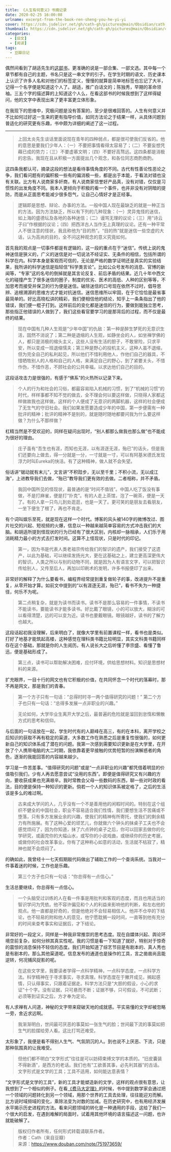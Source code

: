 ```yaml
---
title: 《人生有何意义》书摘记录
date: 2020-02-25 16:00:08
urlname: excerpt-from-the-book-ren-sheng-you-he-yi-yi
cover: https://cdn.jsdelivr.net/gh/cath-gh/pictures@main/Obsidian/cath-gh.github.io/%E4%BA%BA%E7%94%9F%E6%9C%89%E4%BD%95%E6%84%8F%E4%B9%89.webp
thumbnail: https://cdn.jsdelivr.net/gh/cath-gh/pictures@main/Obsidian/cath-gh.github.io/%E4%BA%BA%E7%94%9F%E6%9C%89%E4%BD%95%E6%84%8F%E4%B9%89.webp
categories:
  - [旧文]
  - [阅读]
tags:
  - 豆瓣日记
---
```

偶然间看到了胡适先生的[这部书](https://book.douban.com/subject/19956259/)，更准确的说是一部合集、一部文选。其中每一个章节都有自己的主题，书名只是这一串文字的引子。在学生时期的语文、历史课本上认识了许多人名和对他们的标签定义，慢慢的就算是简单地标签也忘记了大半，记得一个名字便是知道这个人了。胡适，推广白话文的；陈独秀，早期的革命领袖。三五个字的描述算的上知道这个人么，在看这部书的时候我想到了这样得疑问，他的文字中表现出来了更丰富更立体形象。

<!--more-->

在我现下的思维中，究极问题是没有答案的，至少是很难回答的。人生有何意义并不比如何过好这一生来的更有指导价值，如同方法论之于结果一样，从具体问题到普适化的研究更有乐趣，书中颇为详细的阐述了这一过程。

---

>上回太炎先生谈话里面说现在青年的四种弱点，都是很可使我们反省的。他的意思是要我们少年人：（一）不要把事情看得太容易了；（二）不要妄想凭藉已成的势力；（三）不要虚慕文明；（四）不要好高骛远。这四条都是消极的忠告。我现在且从积极一方面提出几个观念，和各位同志商酌商酌。

这四条我都认可，摘录这段的想法是看待事情角度的不同。古代有性善论性恶论之争，我们看问题有的偏积极一些有的偏消极一些，都是出于本能，于看法对错也没有关联。比方有人说商家多奸商，有人说商家信誉好产品真，没有对错，仅仅是习惯性的出发角度不同。我本人更倾向于积极的看一个事件，也并非没有对阴暗的提防，而是从正面思考能减少很多怨气，让自己心情好才是正经事。

>逻辑即是思想、辩论、办事的方法。一般中国人现在最缺乏的就是一种正当的方法。因为方法缺乏，所以有下列的几种现象：（一）灵异鬼怪的迷信，如上海的盛德坛及各地的各种迷信；（二）谩骂无理的议论；（三）用“诗云子曰”作根据的议论；（四）把西洋古人当作无上真理的议论。还有一种平常人不很注意的怪状，我且称他为“目的热”。“目的热”就是迷信一些空虚的大话，认为高尚的目的，全不问这种观念的意义究竟如何。

首先我的观点是一切事件都是有逻辑的，这一段的重点在于“迷信”。传统上说的鬼神迷信是狭义的，广义的迷信是对一切说法不经证实、无条件的相信，包括所谓的科学在内。科学本身是客观而可信的，无论是严格的数学证明还是真实的实验结果，我所讲的科学迷信是指轻信“科学类言论”。比如公众号发布的消息、官博的新闻等，“专家”这的名号的倒掉就是其言论反复、前后矛盾的结果。近几十年中西文化的碰撞产生了很多迷信的圈子，制度的优劣、医术的高低、人种的区别等等，不加思考而接受并保卫的行为便是迷信。破除迷信的口号现在依然不过时，倡导思辨、追根溯源的思维方式才能对抗迷信。迷信思维所以牢固，在于它恰恰是最省事最简单的。好比高晓松讲的精彩，我们便相信他的结论，知乎上一条条指出了他的错误，我们便一棍子打到。这样前后的变化都是迷信的行为，要做到能独立思考，那些指正他错误的人做到了，我们这些看官要学习的是那背后的过程，而不仅是最终的结果。

>现在中国有几种人生观是“少年中国”的仇敌：第一种是醉生梦死的无意识生活，固然不消说了；第二种是退缩的人生观，如静坐会的人，如坐禅学佛的人，都只是消极的缩头主义，这些人没有生活的胆子，不敢冒险，只求平安，所以变成一班退缩懦夫；第三种是野心的投机主义，这种人虽不退缩，但为完全自己的私利起见，所以他们不惜利用他人，作他们自己的器具，不惜牺牲别人的人格和自己的人格，来满足自己的野心，到了紧要关头，不惜作伪，不惜作恶，不顾社会的公共幸福，以求达他们自己的目的。

这段话攻击力是很强的，有感于“佛系”的火热所以记录下来。

>个人的行为和社会的习俗，都最容易陷入机械的习惯，到了“机械的习惯”的时代，样样事都不知不觉的做去，全不理会何以要这样做，只晓得人家都这样做故我也这样做。这样的个人便成了无意识的两脚机器，这样的社会便成了无生气的守旧社会。我们如果发愿要造成少年的中国，第一步便需有一种批评的精神；批评的精神不是别的，就是随时随地都要问我为什么要这样做？为什么不那样做？

杠精当然是不受欢迎的，同样在疑问出现时，“别人都那么做我也那么做”也不能成为很好的理由。

>庄子虽有“吾生也有涯，而知也无涯，以有涯逐无涯，殆已”的话头，但是我们还要向上做去，得一分就是一分，一寸就是一寸，可以有阿基米德氏发现浮力时叫Eureka的快活。有了这种精神，做人就不会失望。

俗话讲“锯动就有末儿”，文言讲“不积跬步，无以至千里；不积小流，无以成江海”，上进教导我们去做，“殆已”教导我们更有效的去做。二者相称，并不矛盾。

>我回中国所见的怪现状，最普通的是“时间不值钱”。中国人吃了饭没有事做，不是打麻雀，便是打“扑克”。有的人走上茶馆，泡了一碗茶，便是一天了。有的人拿一只鸟儿到处逛逛，也是一天了。更可笑的是朋友去看朋友，一坐下便生了根了，再也不肯走。

有个词叫娱乐至死，就是现在这样一个时代。博客的风头被140字的微博改过、图片社交的兴起、短视频的火爆，信息以一种越来越简单容易的方式冲击我们的大脑。和胡适所提到怪现状的行为已经有了很大区别，内核却一脉相承，人们乐于用消耗精力最小的方式去打发时间。这算不上怪现状，只是时代的印记。

>第一，因为书是代表人类老祖宗传给我们的智识的遗产，我们接受了这遗产，以此为基础，可以继续发扬光大，更在这基础之上，建立更高深更伟大的智识。人类之所以与别的动物不同，就是因为人有语言文字，可以把智识传给别人，又传至后人，再加以印刷术的发明，许多书报便印了出来。

非常好的解释了为什么要看书，编程界经常提到重复做轮子的事，改进提升不是重复，从零开始才算。如前文中提到的“以有涯逐无涯，殆已”，看书不失为一种捷径，何乐不为呢。

>第二点稍复杂，就是为读书而读书。读书不是那么容易的一件事情，不读书不能读书，要能读书才能多读书。好比戴了眼镜，小的可以放大，糊涂的可以看得清楚，远的可以变为近。读书也要戴眼镜。眼镜越好，读书的了解力也越大。

这段话起初我没理解，后来明白了，就像大学里有前置课程一样，看书也是类似。打好了地基才能筑起高楼，这种感觉在理科类书籍比较明显，其实文科类书籍同样存在这个基础，那就是你的人生阅历。有人说长大之后听懂了李宗盛、看懂了鲁迅，便是基础形成了。

>第三点，读书可以帮助解决困难，应付环境，供给思想材料。知识是思想材料的来源。

扩充眼界，一目十行的网文也有它积极的价值，在共同怀念一个时代的落幕时，那不再是网文，那是我们的青春。

>第一个方子只有一句话：“总得时时寻一两个值得研究的问题！”
第二个方子也只有一句话：“总得多发展一点非职业的兴趣。”  

>无论如何，大学毕业生离开大学之后，最普遍的危险就是溜回到怠惰和懒散方式的思考和信仰。

与后面的一句话放在一起，学生时代有的人巅峰在高三，有的在本科，离开学校之后知识的获取不再有稳定的渠道，大多数工作在熟悉之后是重复性很强的，如何更新自己的知识体系成了潜在的问题。我第一次感到需要知识更新是在大学里，在开放了个人携带电脑的大二时期，我依靠着更早接触的优势短暂的扮演解惑者的角色，逐渐的我能回答的内容越来越少。

学习是一件苦差事。“值得研究的问题”或是“一点非职业的兴趣”都凭借着明显的价值吸引我们，少有人再去愿意尝试“没用的东西”。即便是值得研究又有兴趣的方向，要收获成果也充满艰辛。我时常教会父母一些数码的东西，聊一些对时政的看法，目的便是保持一种知识的更新。倘若一个人的知识体系被定格了，之后的生活该是多么的难过啊。

>古来成大学问的人，几乎没有一个不是善用他的闲暇时间的。特别在这个组织不健全的中国社会，职业不容易适合我们性情，我们要想生活不苦痛或不堕落，只有多方发展业余的兴趣，使我们的精神有所寄托，使我们的剩余精力有所施展。有了这种心爱的顽艺儿，你就做六个钟头的抹桌子工夫也不会感觉烦闷了，因为你知道，抹了六点钟的桌子之后，你可以回家去做你的化学研究，或画完你的大幅山水，或写你的小说戏曲，或继续你的历史考据，或做你的社会改革事业。你有了这种称心如意的活动，生活就不枯寂了，精神也就不会烦闷了。

的确如此，我曾经十一七天假期敲代码做出了辅助工作的一个查询系统。当我对一件事着迷的时候，工作也是乐趣。

>第三个方子也只有一句话：“你总得有一点信心。”

生活总要继续，你总得有一点信心。

>一个头脑受过训练的人在看一件事是用批判和客观的态度，而且也用适当的智识学问为凭依。他不容许偏见和个人的利益来影响他的判断，和左右他的观点。他一直都是好奇的，但是他绝对不会轻易相信人。他并不仓卒的下结论，也不轻易的附和他人的意见，他宁愿耽搁一段时间，一直等到他有充分的时间来查考事实和证据后，才下结论。

非常好的一段定义，同样是一种我非常推崇的思考态度。现在自媒体兴起、舆论环境空前复杂，如何分辨其真实性呢。我的习惯是看一下知道了就好，特别对于惊奇的震惊的消息保持不轻信的态度。我们开始知道了综艺节目是有剧本的、真人秀也是有剧本的，那么其他渠道呢。信息发布的通道也是操作的工具，言之凿凿尚且能逆转，何况捕风捉影的呢。

>在这些文字里，我要读者学得一点科学精神，一点科学态度，一点科学方法。科学精神在于寻求事实，寻求真理。科学态度在于撇开成见，搁起感情，只认得事实，只跟着证据走。科学方法只是“大胆的假设，小心的求证”十个字。没有证据，只可悬而不断；证据不够，只可假设，不可武断；必须等到证实之后，方才奉为定论。

有人求禅有人问道，神秘的文字带来窥破天地的成就感。平实易懂的文字却被忽略一旁，舍近求远啊。

>我渐渐明白，世间最可厌恶的事莫如一张生气的脸；世间最下流的事莫如把生气的脸摆给旁人看。这比打骂还难受。
    
太形象了，我便是看不得别人生气、气氛阴沉的人。到也说不上厌恶、下流，只是那种氛围真的让我难受。

>但他们都不明白“文字形式”往往是可以妨碍束缚文学的本质的。“旧皮囊装不得新酒”，是西方的老话。我们也有“工欲善其事，必先利其器”的古话。文字形式是文学的工具；工具不适用，如何能达意表情？

“文字形式是文学的工具”，新的工具才能塑造新的文学，这样的观点很有意思，让我想到了一个相似的例子。在看[《费马大定理》](https://book.douban.com/subject/20494401/ )的时候，书中提到数学家会通过把一个领域的问题转化到另一个领域，用那个世界的工具去处理，往往能迎刃而解。比方说时域频域的变化，乘除法变为对数的加减。在历史研究中，也有用经济发展水平揭示历史进程的方法。看来问题领域的转化是一种通用的手段，这给了我们一个很大的启发，在遇到难解的局面时，试着用其他环境的语言描述这一问题，也许就能破解了。

>版权归作者所有，任何形式转载请联系作者。  
>作者：Cath（来自豆瓣）  
>来源：https://www.douban.com/note/751973659/